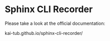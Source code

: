 # Sphinx CLI Recorder

Please take a look at the official documentation:

kai-tub.github.io/sphinx-cli-recorder/
